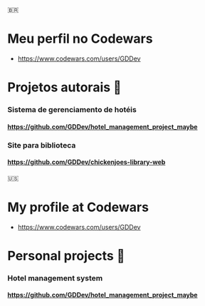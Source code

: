 🇧🇷
# Meu perfil no Codewars
  * https://www.codewars.com/users/GDDev

# Projetos autorais 👷
### Sistema de gerenciamento de hotéis
#### https://github.com/GDDev/hotel_management_project_maybe

### Site para biblioteca
#### https://github.com/GDDev/chickenjoes-library-web
 
🇺🇸
# My profile at Codewars
* https://www.codewars.com/users/GDDev

# Personal projects 👷
### Hotel management system
#### https://github.com/GDDev/hotel_management_project_maybe
